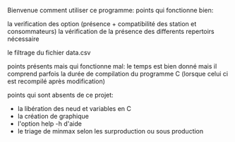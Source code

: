 Bienvenue
comment utiliser ce programme:
points qui fonctionne bien:
  
  la verification des option (présence + compatibilité des station et consommateurs)
  la vérification de la présence des differents repertoirs nécessaire
  
  le filtrage du fichier data.csv
  
  

points présents mais qui fonctionne mal:
  le temps est bien donné mais il comprend parfois la durée de compilation du programme C (lorsque celui ci est recompilé après modification)
  

points qui sont absents de ce projet:
  - la libération des neud et variables en C
  - la création de graphique
  - l'option help -h d'aide
  - le triage de minmax selon les surproduction ou sous production
